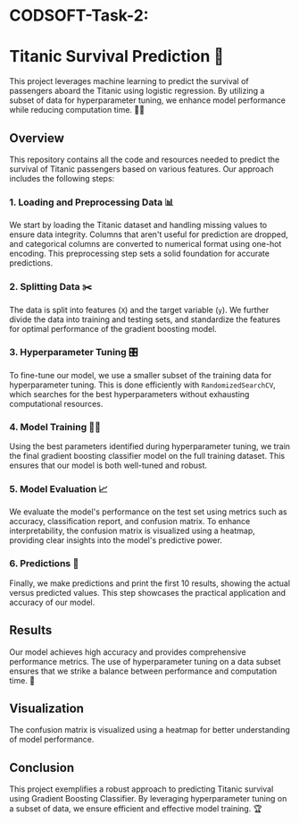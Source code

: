 # CODSOFT-Task-2:
# Titanic Survival Prediction 🚢

This project leverages machine learning to predict the survival of passengers aboard the Titanic using logistic regression. By utilizing a subset of data for hyperparameter tuning, we enhance model performance while reducing computation time. 🧠💡

## Overview

This repository contains all the code and resources needed to predict the survival of Titanic passengers based on various features. Our approach includes the following steps:

### 1. Loading and Preprocessing Data 📊

We start by loading the Titanic dataset and handling missing values to ensure data integrity. Columns that aren't useful for prediction are dropped, and categorical columns are converted to numerical format using one-hot encoding. This preprocessing step sets a solid foundation for accurate predictions.

### 2. Splitting Data ✂️

The data is split into features (`X`) and the target variable (`y`). We further divide the data into training and testing sets, and standardize the features for optimal performance of the gradient boosting model.

### 3. Hyperparameter Tuning 🎛️

To fine-tune our model, we use a smaller subset of the training data for hyperparameter tuning. This is done efficiently with `RandomizedSearchCV`, which searches for the best hyperparameters without exhausting computational resources.

### 4. Model Training 🏋️‍♂️

Using the best parameters identified during hyperparameter tuning, we train the final gradient boosting classifier model on the full training dataset. This ensures that our model is both well-tuned and robust.

### 5. Model Evaluation 📈

We evaluate the model's performance on the test set using metrics such as accuracy, classification report, and confusion matrix. To enhance interpretability, the confusion matrix is visualized using a heatmap, providing clear insights into the model's predictive power.

### 6. Predictions 🔮

Finally, we make predictions and print the first 10 results, showing the actual versus predicted values. This step showcases the practical application and accuracy of our model.

## Results

Our model achieves high accuracy and provides comprehensive performance metrics. The use of hyperparameter tuning on a data subset ensures that we strike a balance between performance and computation time. 🚀

## Visualization

The confusion matrix is visualized using a heatmap for better understanding of model performance.

## Conclusion

This project exemplifies a robust approach to predicting Titanic survival using Gradient Boosting Classifier. By leveraging hyperparameter tuning on a subset of data, we ensure efficient and effective model training. 🏆

